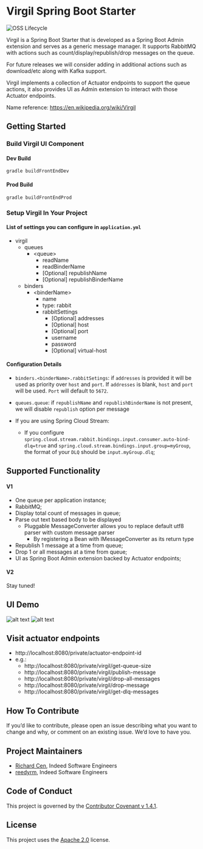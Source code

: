 # Virgil Spring Boot Starter

![OSS Lifecycle](https://img.shields.io/osslifecycle/indeedeng/virgil-spring-boot-starter.svg)

Virgil is a Spring Boot Starter that is developed as a Spring Boot Admin extension and serves as a generic message
manager. It supports RabbitMQ with actions such as count/display/republish/drop messages on the queue. 

For future releases we will consider adding in additional actions such as download/etc along with Kafka support.

Virgil implements a collection of Actuator endpoints to support the queue actions, it also provides UI as Admin
extension to interact with those Actuator endpoints.

Name reference: https://en.wikipedia.org/wiki/Virgil

## Getting Started

### Build Virgil UI Component

#### Dev Build
```
gradle buildFrontEndDev
```

#### Prod Build
```
gradle buildFrontEndProd
```

### Setup Virgil In Your Project

#### List of settings you can configure in `application.yml`
* virgil
    * queues
        * \<queue\>
            * readName
            * readBinderName
            * [Optional] republishName
            * [Optional] republishBinderName
    * binders
        * \<binderName\>
            * name
            * type: rabbit
            * rabbitSettings
                * [Optional] addresses
                * [Optional] host
                * [Optional] port
                * username
                * password
                * [Optional] virtual-host

#### Configuration Details
* `binders.<binderName>.rabbitSetings`: if `addresses` is provided it will be used as priority over `host` and `port`.
If `addresses` is blank, `host` and `port` will be used. `Port` will default to `5672`.

* `queues.queue`: if `republishName` and `republishBinderName` is not present, we will disable `republish` option
per message

* If you are using Spring Cloud Stream:
  * If you configure `spring.cloud.stream.rabbit.bindings.input.consumer.auto-bind-dlq=true` and
  `spring.cloud.stream.bindings.input.group=myGroup`, the format of your `DLQ`
  should be `input.myGroup.dlq`;

## Supported Functionality
#### V1
* One queue per application instance;
* RabbitMQ;
* Display total count of messages in queue;
* Parse out text based body to be displayed
    * Pluggable MessageConverter allows you to replace default utf8 parser with custom message parser
        * By registering a Bean with IMessageConverter as its return type
* Republish 1 message at a time from queue;
* Drop 1 or all messages at a time from queue;
* UI as Spring Boot Admin extension backed by Actuator endpoints;

#### V2
Stay tuned!

## UI Demo
![alt text](https://github.com/indeedeng/virgil-spring-boot-starter/blob/master/images/home.png "Spring Boot Admin UI")
![alt text](https://github.com/indeedeng/virgil-spring-boot-starter/blob/master/images/virgil.png "Virgil UI")

## Visit actuator endpoints
* http://localhost:8080/private/actuator-endpoint-id
* e.g.:
  * http://localhost:8080/private/virgil/get-queue-size
  * http://localhost:8080/private/virgil/publish-message
  * http://localhost:8080/private/virgil/drop-all-messages
  * http://localhost:8080/private/virgil/drop-message
  * http://localhost:8080/private/virgil/get-dlq-messages

## How To Contribute

If you’d like to contribute, please open an issue describing what you want to change and why, or comment on an existing issue. We’d love to have you.

## Project Maintainers

* [Richard Cen](https://github.com/RichardCen), Indeed Software Engineers
* [reedyrm](https://github.com/reedyrm), Indeed Software Engineers


## Code of Conduct
This project is governed by the [Contributor Covenant v 1.4.1](CODE_OF_CONDUCT.md).

## License
This project uses the [Apache 2.0](LICENSE) license.
